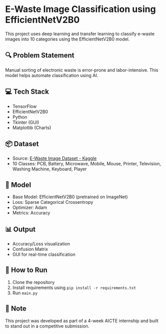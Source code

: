 # E-Waste Image Classification using EfficientNetV2B0

This project uses deep learning and transfer learning to classify e-waste images into 10 categories using the EfficientNetV2B0 model.

## 🔍 Problem Statement
Manual sorting of electronic waste is error-prone and labor-intensive. This model helps automate classification using AI.

## 💻 Tech Stack
- TensorFlow
- EfficientNetV2B0
- Python
- Tkinter (GUI)
- Matplotlib (Charts)

## 📦 Dataset
- Source: [E-Waste Image Dataset - Kaggle](https://www.kaggle.com/datasets/akshat103/e-waste-image-dataset)
- 10 Classes: PCB, Battery, Microwave, Mobile, Mouse, Printer, Television, Washing Machine, Keyboard, Player

## 🧠 Model
- Base Model: EfficientNetV2B0 (pretrained on ImageNet)
- Loss: Sparse Categorical Crossentropy
- Optimizer: Adam
- Metrics: Accuracy

## 📊 Output
- Accuracy/Loss visualization
- Confusion Matrix
- GUI for real-time classification

## 📁 How to Run
1. Clone the repository
2. Install requirements using `pip install -r requirements.txt`
3. Run `main.py`

## 📌 Note
This project was developed as part of a 4-week AICTE internship and built to stand out in a competitive submission.
